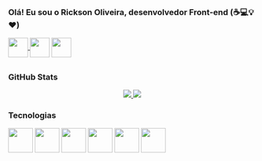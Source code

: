  ### Olá! Eu sou o Rickson Oliveira, desenvolvedor Front-end (:coffee::computer::bulb::heart:)
 <div align="left">
   <a href = "mailto:rickson.patrick13@gmail.com"><img align="center"  width="40" src="https://cdn-icons-png.flaticon.com/512/2913/2913990.png"> </a> 
  <a href="https://www.linkedin.com/in/rickson-oliveira-dev/" target="_blank"><img  align="center"   width="40"  src="https://cdn-icons-png.flaticon.com/512/145/145807.png" target="_blank"></a> 
<a href="http://api.whatsapp.com/send?phone=5519995689263" target="_blank"><img  align="center"  width="40" src="https://cdn-icons-png.flaticon.com/512/185/185988.png" target="_blank"> </a> 
 </div>

##  
 
 ### GitHub Stats
 <div align="center">
  <a href="https://github.com/Rickson298">
  <img align="start" 
       width="auto" src="https://github-readme-stats.vercel.app/api?username=Rickson298&show_icons=true&theme=nightowl&include_all_commits=true&count_private=true&hide_border=true"/>
  <img align="start"
       width="auto" src="https://github-readme-stats.vercel.app/api/top-langs/?username=Rickson298&layout=compact&langs_count=10&theme=nightowl&hide_border=true"/>

   </a>
    </div>
 
 ### Tecnologias 
 <div>
 <img height="50px" src="https://cdn-icons-png.flaticon.com/512/524/524545.png"/>
 <img height="50px" src="https://cdn-icons-png.flaticon.com/512/524/524554.png"/>
 <img height="50px" src="https://cdn-icons-png.flaticon.com/512/136/136530.png"/>
 <img height="50px" src="https://cdn-icons-png.flaticon.com/512/5968/5968381.png"/>
 <img height="50px" src="https://cdn-icons-png.flaticon.com/512/1048/1048877.png"/>
  <img height="50px" src="https://cdn-icons.flaticon.com/png/512/4494/premium/4494748.png?token=exp=1653260516~hmac=270cc89321dcf40fbdb14859cb123472"/>

 
 
 </div>


 
